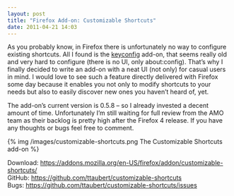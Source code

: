 ```yaml
---
layout: post
title: "Firefox Add-on: Customizable Shortcuts"
date: 2011-04-21 14:03
---
```


As you probably know, in Firefox there is unfortunately no way to configure existing shortcuts. All I found is the [keyconfig](http://forums.mozillazine.org/viewtopic.php?t=72994) add-on, that seems really old and very hard to configure (there is no UI, only about:config). That’s why I finally decided to write an add-on with a neat UI (not only) for casual users in mind. I would love to see such a feature directly delivered with Firefox some day because it enables you not only to modify shortcuts to your needs but also to easily discover new ones you haven’t heard of, yet.

The add-on’s current version is 0.5.8 – so I already invested a decent amount of time. Unfortunately I’m still waiting for full review from the AMO team as their backlog is pretty high after the Firefox 4 release. If you have any thoughts or bugs feel free to comment.

{% img /images/customizable-shortcuts.png The Customizable Shortcuts add-on %}

Download: <https://addons.mozilla.org/en-US/firefox/addon/customizable-shortcuts/>  
GitHub: <https://github.com/ttaubert/customizable-shortcuts>  
Bugs: <https://github.com/ttaubert/customizable-shortcuts/issues>
